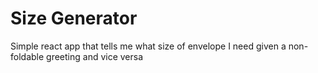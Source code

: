 # Size Generator
Simple react app that tells me what size of envelope I need given a non-foldable greeting and vice versa
